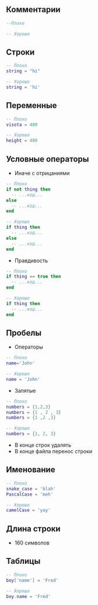 ## Комментарии
```lua
--Плохо

-- Хорошо 
```

## Строки
```lua
-- Плохо
string = "hi"

-- Хорошо
string = 'hi'
```

## Переменные
```lua
-- Плохо
visota = 400

-- Хорошо
height = 400
```

## Условные операторы
* Иначе с отрицаниями
```lua
-- Плохо
if not thing then
  -- ...код...
else
  -- ...код...
end

-- Хорошо
if thing then
  -- ...код...
else
  -- ...код...
end
```
* Правдивость
```lua
-- Плохо
if thing == true then
  -- ...код...
end

-- Хорошо
if thing then
  -- ...код...
end
```

## Пробелы
* Операторы
```lua
-- Плохо
name='John'

-- Хорошо
name = 'John'
```
* Запятые
```lua
-- Плохо
numbers = {1,2,3}
numbers = {1 , 2 , 3}
numbers = {1 ,2 ,3}

-- Хорошо
numbers = {1, 2, 3}
```
* В конце строк удалять
* В конце файла перенос строки

## Именование
```lua
-- Плохо
snake_case = 'blah'
PascalCase = 'meh'

-- Хорошо
camelCase = 'yay'
```

## Длина строки
* 160 символов

## Таблицы
```lua
-- Плохо
boy['name'] = 'Fred'

-- Хорошо
boy.name = 'Fred'
```
